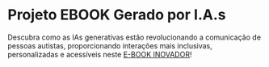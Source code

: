 # Projeto EBOOK Gerado por I.A.s

Descubra como as IAs generativas estão revolucionando a comunicação de pessoas autistas, proporcionando interações mais inclusivas, personalizadas e acessíveis neste [E-BOOK INOVADOR](https://github.com/MarciaBenatte/prompts-recipe-to-create-a-ebook/blob/main/IA%20e%20AUTISMO.pdf)!
